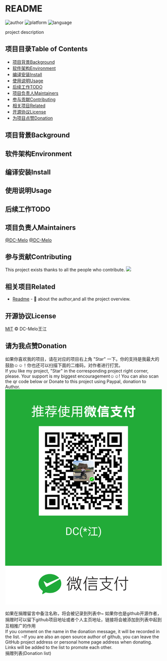 # README #
<!-- 项目标记☻☺ -->
![author](https://img.shields.io/badge/DC-Melo-brightgreen.svg) 
![platform](https://img.shields.io/badge/platform-Linux-yellow.svg) 
![language](https://img.shields.io/badge/language-markdown-blue.svg) 
<!-- 项目描述 -->
project description


<!-- 项目目录 -->
## 项目目录Table of Contents ##
- [项目背景Background](#项目背景Background)
- [软件架构Environment](#软件架构Environment)
- [编译安装Install](#编译安装Install)
- [使用说明Usage](#使用说明Usage)
- [后续工作TODO](#后续工作TODO)
- [项目负责人Maintainers](#项目负责人Maintainers)
- [参与贡献Contributing](#参与贡献Contributing)
- [相关项目Related](#相关项目Related)
- [开源协议License](#开源协议License)
- [为项目点赞Donation](#为项目点赞Donation)

<!-- 项目背景 -->
## 项目背景Background ##

<!-- 软件架构 -->
## 软件架构Environment ##

<!-- 编译安装 -->
## 编译安装Install ##

<!-- 使用说明 -->
## 使用说明Usage ##

<!-- 后续工作 -->
## 后续工作TODO ##


<!-- 项目负责人 -->
## 项目负责人Maintainers ##
[@DC-Melo](https://github.com/DC-Melo)
[@DC-Melo](https://gitee.com/DC-Melo)

<!-- 参与贡献 -->
## 参与贡献Contributing ##
This project exists thanks to all the people who contribute.
<a href="https://github.com/dc-melo/README/graphs/contributors"><img src="https://opencollective.com/README/contributors.svg?width=890&button=false" /></a>

<!-- 相关项目 -->
## 相关项目Related ##
- [Readme](https://github.com/dc-melo/README) - 💌 about the author,and all the project overview.


<!-- 开源协议 -->
## 开源协议License ##
[MIT](https://github.com/dc-melo/README/LICENSE) © DC-Melo王江

<!-- 项目点赞 -->
## 请为我点赞Donation ##
如果你喜欢我的项目，请在对应的项目右上角 "Star" 一下。你的支持是我最大的鼓励☺☺！你也还可以扫描下面的二维码，对作者进行打赏。  
If you like my project, "Star" in the corresponding project right corner, please. Your support is my biggest encouragement☺☺! You can also scan the qr code below or Donate to this project using Paypal, donation to Author.  
![donation](README/donation_quick_response_code.png)
<!-- <div align="center"> -->
<!-- <img src="readme_files/dc_wechat_pay.png" width="200" > -->
<!-- <img src="readme_files/dc_ali_pay.png"    width="200" > -->
<!-- <img src="readme_files/dc_bitcoin.png"    width="200" > -->
<!-- </div> -->

如果在捐赠留言中备注名称，将会被记录到列表中~ 如果你也是github开源作者，捐赠时可以留下github项目地址或者个人主页地址，链接将会被添加到列表中起到互相推广的作用  
If you comment on the name in the donation message, it will be recorded in the list. ~If you are also an open source author of github, you can leave the GitHub project address or personal home page address when donating. Links will be added to the list to promote each other.  
捐赠列表(Donation list)



